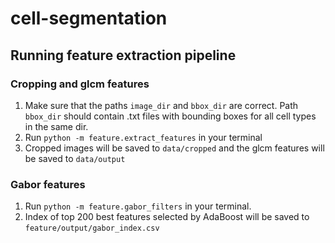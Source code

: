 # cell-segmentation

## Running feature extraction pipeline

### Cropping and glcm features
1. Make sure that the paths `image_dir` and `bbox_dir` are correct. Path `bbox_dir` should contain .txt files with bounding boxes for all cell types in the same dir.
2. Run `python -m feature.extract_features` in your terminal
3. Cropped images will be saved to `data/cropped` and the glcm features will be saved to `data/output`

### Gabor features
1. Run `python -m feature.gabor_filters` in your terminal.
2. Index of top 200 best features selected by AdaBoost will be saved to `feature/output/gabor_index.csv`
